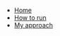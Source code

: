 <!-- docs/_sidebar.md -->

- [Home](HOME.md)
- [How to run](Installation.md)
- [My approach](Approach.md)
